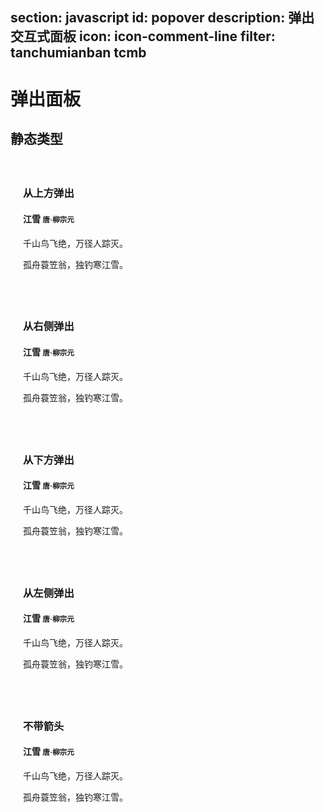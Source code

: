 ﻿section: javascript
id: popover
description: 弹出交互式面板
icon: icon-comment-line
filter: tanchumianban tcmb
---

# 弹出面板

<style>
.example-popover-static .popover
{
  position: relative;
  display: block;
  float: left;
  width: 260px;
  margin: 20px;
  z-index: 0;
}
</style>

## 静态类型

<div class="example example-popover-static clearfix">
  <div class="popover top">
    <div class="arrow"></div>
    <h3 class="popover-title">从上方弹出</h3>
    <div class="popover-content">
      <h4>江雪 <small>唐·柳宗元</small></h4>
      <p>千山鸟飞绝，万径人踪灭。</p>
      <p>孤舟蓑笠翁，独钓寒江雪。</p>
    </div>
  </div>
  <div class="popover right">
    <div class="arrow"></div>
    <h3 class="popover-title">从右侧弹出</h3>
    <div class="popover-content">
      <h4>江雪 <small>唐·柳宗元</small></h4>
      <p>千山鸟飞绝，万径人踪灭。</p>
      <p>孤舟蓑笠翁，独钓寒江雪。</p>
    </div>
  </div>
  <div class="popover bottom">
    <div class="arrow"></div>
    <h3 class="popover-title">从下方弹出</h3>
    <div class="popover-content">
      <h4>江雪 <small>唐·柳宗元</small></h4>
      <p>千山鸟飞绝，万径人踪灭。</p>
      <p>孤舟蓑笠翁，独钓寒江雪。</p>
    </div>
  </div>
  <div class="popover left">
    <div class="arrow"></div>
    <h3 class="popover-title">从左侧弹出</h3>
    <div class="popover-content">
      <h4>江雪 <small>唐·柳宗元</small></h4>
      <p>千山鸟飞绝，万径人踪灭。</p>
      <p>孤舟蓑笠翁，独钓寒江雪。</p>
    </div>
  </div>
  <div class="popover left">
    <h3 class="popover-title">不带箭头</h3>
    <div class="popover-content">
      <h4>江雪 <small>唐·柳宗元</small></h4>
      <p>千山鸟飞绝，万径人踪灭。</p>
      <p>孤舟蓑笠翁，独钓寒江雪。</p>
    </div>
  </div>
</div>

<template class="pre-scrollable linenums"/>

```html
<div class="popover top">
  <div class="arrow"></div>
  <h3 class="popover-title">从上方弹出</h3>
  <div class="popover-content">
    <h4>江雪 <small>唐·柳宗元</small></h4>
    <p>千山鸟飞绝，万径人踪灭。</p>
    <p>孤舟蓑笠翁，独钓寒江雪。</p>
  </div>
</div>
<div class="popover right">
  <div class="arrow"></div>
  <h3 class="popover-title">从右侧弹出</h3>
  <div class="popover-content">
    <h4>江雪 <small>唐·柳宗元</small></h4>
    <p>千山鸟飞绝，万径人踪灭。</p>
    <p>孤舟蓑笠翁，独钓寒江雪。</p>
  </div>
</div>
<div class="popover bottom">
  <div class="arrow"></div>
  <h3 class="popover-title">从下方弹出</h3>
  <div class="popover-content">
    <h4>江雪 <small>唐·柳宗元</small></h4>
    <p>千山鸟飞绝，万径人踪灭。</p>
    <p>孤舟蓑笠翁，独钓寒江雪。</p>
  </div>
</div>
<div class="popover left">
  <div class="arrow"></div>
  <h3 class="popover-title">从左侧弹出</h3>
  <div class="popover-content">
    <h4>江雪 <small>唐·柳宗元</small></h4>
    <p>千山鸟飞绝，万径人踪灭。</p>
    <p>孤舟蓑笠翁，独钓寒江雪。</p>
  </div>
</div>
<div class="popover left">
  <h3 class="popover-title">不带箭头</h3>
  <div class="popover-content">
    <h4>江雪 <small>唐·柳宗元</small></h4>
    <p>千山鸟飞绝，万径人踪灭。</p>
    <p>孤舟蓑笠翁，独钓寒江雪。</p>
  </div>
</div>
```

## 动态演示

<div class="example">
  <button class="btn btn-danger" data-toggle="popover" title="江雪" data-content="千山鸟飞绝，万径人踪灭。">显示/隐藏弹出面板</button>
</div>

```html
<button class="btn btn-danger" data-toggle="popover" title="江雪" data-content="千山鸟飞绝，万径人踪灭。">显示/隐藏弹出面板</button>
```

```javascript
// 你需要手动进行初始化
$('[data-toggle="popover"]').popover();
```

## 弹出方向

使用 `placement` 选项来指定相对于元素显示的位置。

<div class="example text-center">
  <button type="button" class="btn" data-toggle="popover" data-placement="left" data-content="千山鸟飞绝，万径人踪灭。" title="江雪">从左侧弹出</button>
  <button type="button" class="btn" data-toggle="popover" data-placement="top" data-content="千山鸟飞绝，万径人踪灭。" title="江雪">从上方弹出</button>
  <button type="button" class="btn" data-toggle="popover" data-placement="bottom" data-content="千山鸟飞绝，万径人踪灭。" title="江雪">从下方弹出</button>
  <button type="button" class="btn" data-toggle="popover" data-placement="right" data-content="千山鸟飞绝，万径人踪灭。" title="江雪">从右侧弹出</button>
</div>

```html
<button type="button" class="btn" data-toggle="popover" data-placement="left" data-content="千山鸟飞绝，万径人踪灭。" title="江雪">从左侧弹出</button>
```

```html
<button type="button" class="btn" data-toggle="popover" data-placement="top" data-content="千山鸟飞绝，万径人踪灭。" title="江雪">从上方弹出</button>
```

```html
<button type="button" class="btn" data-toggle="popover" data-placement="bottom" data-content="千山鸟飞绝，万径人踪灭。" title="江雪">从下方弹出</button>
```

```html
<button type="button" class="btn" data-toggle="popover" data-placement="right" data-content="千山鸟飞绝，万径人踪灭。" title="江雪">从右侧弹出</button>
```

```js
// 或者在初始化时指定弹出方向
$('[data-toggle="popover"]').popover({
    placement: 'bottom'
});
```

## 外观

使用 `tipClass` 指定外观类名来更改颜色主题。

<div class="example text-center">
  <button type="button" class="btn btn-primary" data-toggle="popover" data-tip-class="popover-primary" data-content="千山鸟飞绝，万径人踪灭。" title="江雪" data-placement="left">.popover-primary</button>
  <button type="button" class="btn btn-success" data-toggle="popover" data-tip-class="popover-success" data-content="千山鸟飞绝，万径人踪灭。" title="江雪" data-placement="top">.popover-success</button>
  <button type="button" class="btn btn-info" data-toggle="popover" data-tip-class="popover-info" data-content="千山鸟飞绝，万径人踪灭。" title="江雪" data-placement="bottom">.popover-info</button>
  <button type="button" class="btn btn-warning" data-toggle="popover" data-tip-class="popover-warning" data-content="千山鸟飞绝，万径人踪灭。" title="江雪" data-placement="top">.popover-warning</button>
  <button type="button" class="btn btn-danger" data-toggle="popover" data-tip-class="popover-danger" data-content="千山鸟飞绝，万径人踪灭。" title="江雪" data-placement="right">.popover-danger</button>
</div>

```html
<button type="button" class="btn btn-primary" data-toggle="popover" data-tip-class="popover-primary" data-content="千山鸟飞绝，万径人踪灭。" title="江雪" data-placement="left">.popover-primary</button>
```

```html
<button type="button" class="btn btn-success" data-toggle="popover" data-tip-class="popover-success" data-content="千山鸟飞绝，万径人踪灭。" title="江雪" data-placement="top">.popover-success</button>
```

```html
<button type="button" class="btn btn-info" data-toggle="popover" data-tip-class="popover-info" data-content="千山鸟飞绝，万径人踪灭。" title="江雪" data-placement="bottom">.popover-info</button>
```

```html
<button type="button" class="btn btn-warning" data-toggle="popover" data-tip-class="popover-warning" data-content="千山鸟飞绝，万径人踪灭。" title="江雪" data-placement="top">.popover-warning</button>
```

```html
<button type="button" class="btn btn-danger" data-toggle="popover" data-tip-class="popover-danger" data-content="千山鸟飞绝，万径人踪灭。" title="江雪" data-placement="right">.popover-danger</button>
```
```js
// 或者在初始化时指定外观选项
$('[data-toggle="popover"]').popover({
    tipClass: 'danger'
});
```

## 用法

### 初始化

出于性能方面的考虑，工具提示和弹框组件的data属性api是选择性加入的，也就是说 **你必须自己初始化他们**。

 - `$().popover()`
 - `$().popover(options)`

参数 `options` 用于设置初始化选项，是可以选的。初始化选项也可以通过元素上的 `[data-*]` 属性来设置。

### 选项

可用的初始化选项如下：

<table class="table table-bordered table-striped">
  <thead>
    <tr>
      <th style="width: 100px;">名称</th>
      <th style="width: 100px;">类型</th>
      <th style="width: 50px;">默认值</th>
      <th>描述</th>
    </tr>
  </thead>
  <tbody>
    <tr>
      <td>`animation`</td>
      <td>`true`、`false`</td>
      <td>`true`</td>
      <td>是否应用淡入淡出动画。</td>
    </tr>
    <tr>
      <td>`container`</td>
      <td>字符串或 `false`</td>
      <td>`false`</td>
      <td>可以设置为一个 CSS 选择器字符串用于指定动态创建的弹出面板元素被添加到的父级容器元素，例如 `container: 'body'`。默认为 `false`，此时动态创建的弹出面板元素被添加到触发元素所在的父级元素。</td>
    </tr>
    <tr>
      <td>`content`</td>
      <td>字符串或函数</td>
      <td>`''`</td>
      <td>用设定弹出面板显示的内容，如果指定为函数，则应该在函数内返回用于内容的字符串。</td>
    </tr>
    <tr>
      <td>`delay`</td>
      <td>数字或对象</td>
      <td>`0`</td>
      <td>如果指定为数字，则在指定数值的毫秒数后再显示。如果指定为对象，则可以分别为显示或隐藏之前延迟的数值，例如：`delay: { show: 500, hide: 100 }`。</td>
    </tr>
    <tr>
      <td>`html`</td>
      <td>`true`、`false`</td>
      <td>`false`</td>
      <td>是否允许弹出面板内容包含 HTML 格式源码。如果设置为 false，则仅仅使用 jQuery 的 text() 方法来设置弹出面板内容。</td>
    </tr>
    <tr>
      <td>`placement`</td>
      <td>字符串或函数</td>
      <td>`'right'`</td>
      <td>设置弹出面板显示的位置，可选值有：`'top'`, `'bottom'`, `'left'`, `'right'`, `'auto'`。如果设置为 `'auto'`，则会自动决定位置。也可以指定为一个函数，来动态返回应该显示的位置。</td>
    </tr>
    <tr>
      <td>`selector`</td>
      <td>字符串或 `false`</td>
      <td>`false`</td>
      <td>如果指定了该选项，则会在代理元素来触发显示弹出面板，这样可以对于一些动态内容使用弹出面板。</td>
    </tr>
    <tr>
      <td>`template`</td>
      <td>字符串</td>
      <td>`'<div class="popover"><div class="arrow"></div><h3 class="popover-title"></h3><div class="popover-content"></div></div>'`</td>
      <td>HTML 模板字符串用来创建弹出面板显示内容元素。要求顶级元素必须有 `.popover` 类，弹出面板的内容会设置为 `.popover-content` 的内容，标题会设置为 `.popover-title` 的内容，`.arrow` 将作为箭头元素。</td>
    </tr>
    <tr>
      <td>`title`</td>
      <td>字符串或函数</td>
      <td>`''`</td>
      <td>用设定弹出面板显示的标题，如果指定为函数，则应该在函数内返回用于标题的字符串。</td>
    </tr>
    <tr>
      <td>`trigger`</td>
      <td>`string`</td>
      <td>`'click'`</td>
      <td>指定哪些事件会触发显示弹出面板，多个事件用空格隔开，可选值包括：`'click'`、`'hover'`、`'focus'`、`'manual'`。如果设定为 `'manual'` 则需要用户通过 JavaScript 手动显示或隐藏弹出面板。</td>
    </tr>
    <tr>
      <td>`tipClass`</td>
      <td>字符串</td>
      <td>`''`</td>
      <td>为动态生成的 `.popover` 元素添加额外的 CSS 类。</td>
    </tr>
    <tr>
      <td>`tipId`</td>
      <td>字符串</td>
      <td>`''`</td>
      <td>为动态生成的 `.popover` 元素设置 ID 属性。</td>
    </tr>
  </tbody>
</table>

### 方法

#### <span class="code">$().popover('show')</span>

显示弹出框。

```
$('#myPopover').popover('show');
```

#### <span class="code">$().popover('hide')</span>

隐藏弹出框。

```
$('#myPopover').popover('hide');
```

#### <span class="code">$().popover('toggle')</span>

展示或隐藏弹出框。

```
$('#myPopover').popover('toggle');
```

#### <span class="code">$().popover('destroy')</span>

隐藏并销毁弹出框。

```
$('#myPopover').popover('destroy');
```

### 事件

当弹出面板显示或隐藏时会在触发元素上触发如下事件：

<table class="table table-bordered">
  <thead>
    <tr>
      <th style="width: 150px;">事件类型</th>
      <th>描述</th>
    </tr>
  </thead>
  <tbody>
    <tr>
      <td>`show.zui.popover`</td>
      <td>当 `show`方法被调用之后，此事件将被立即触发。</td>
    </tr>
    <tr>
      <td>`shown.zui.popover`</td>
      <td>当弹出框展示到用户面前之后（同时CSS过渡效果执行完之后）此事件被触发。</td>
    </tr>
    <tr>
      <td>`hide.zui.popover`</td>
      <td>当 `hide`方法被调用之后，此事件被触发。</td>
    </tr>
    <tr>
      <td>`hidden.zui.popover`</td>
      <td>当弹出框被隐藏之后（同时 CSS 过渡效果执行完之后），此事件被触发。</td>
    </tr>
  </tbody>
</table>

### 使用要点

*   弹出框依赖 [工具提示插件](#javascript/tooltips) ，因此需要先加载工具提示插件。
*   弹出框在按钮组和输入框组中使用时，需要额外的设置：当提示框与 `.btn-group` 或 `.input-group` 联合使用时，你需要指定 `container: 'body'`选项（见下面的文档）以避免不需要的副作用（例如，当弹出框显示之后，与其合作的页面元素可能变得更宽或是去圆角）。
*   在禁止使用的页面元素上使用弹出框时需要额外增加一个元素将其包裹起来：为了给 `disabled` 或 `.disabled` 元素添加弹出框时，将需要增加弹出框的页面元素包裹在一个 `<div>` 中，然后对这个 `<div>` 元素应用弹出框。

<script>
function afterPageLoad() {
    $('#pageContent [data-toggle="popover"]').popover();
}
</script>
